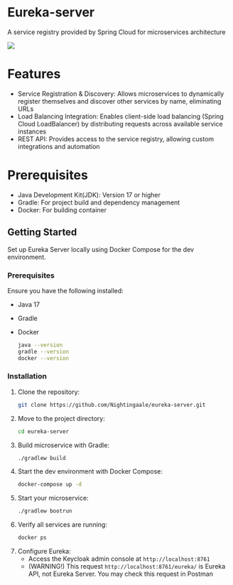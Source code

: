 # Eureka-server
A service registry provided by Spring Cloud for microservices architecture
<p align="left">
  <img src="https://skillicons.dev/icons?i=java,spring,gradle,docker,git"/>
</p>

# Features

- Service Registration & Discovery: Allows microservices to dynamically register themselves and discover other services by name, eliminating URLs
- Load Balancing Integration: Enables client-side load balancing (Spring Cloud LoadBalancer) by distributing requests across available service instances
- REST API: Provides access to the service registry, allowing custom integrations and automation

# Prerequisites
- Java Development Kit(JDK): Version 17 or higher
- Gradle: For project build and dependency management
- Docker: For building container

## Getting Started

Set up Eureka Server locally using Docker Compose for the dev environment.

### Prerequisites

Ensure you have the following installed:
- Java 17
- Gradle
- Docker
  
  ```sh
  java --version
  gradle --version
  docker --version
  ```

### Installation

1. Clone the repository:
   ```sh
   git clone https://github.com/Nightingaale/eureka-server.git
   ```
2. Move to the project directory:
   ```sh
   cd eureka-server
   ```
3. Build microservice with Gradle:
    ```sh
   ./gradlew build
   ```
4. Start the dev environment with Docker Compose:
   ```sh
   docker-compose up -d
   ```
5. Start your microservice:
   ```sh
   ./gradlew bootrun
   ```
6. Verify all services are running:
   ```sh
   docker ps
   ```
7. Configure Eureka:
   - Access the Keycloak admin console at `http://localhost:8761`
   - (WARNING!) This request `http://localhost:8761/eureka/` is Eureka API, not Eureka Server. You may check this request in Postman

